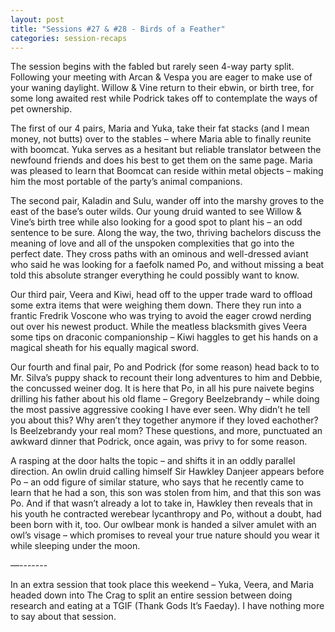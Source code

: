 ```yaml
---
layout: post
title: "Sessions #27 & #28 - Birds of a Feather"
categories: session-recaps
---
```

The session begins with the fabled but rarely seen 4-way party split. Following your meeting with Arcan & Vespa you are eager to make use of your waning daylight. Willow & Vine return to their ebwin, or birth tree, for some long awaited rest while Podrick takes off to contemplate the ways of pet ownership.

The first of our 4 pairs, Maria and Yuka, take their fat stacks (and I mean money, not butts) over to the stables – where Maria able to finally reunite with boomcat. Yuka serves as a hesitant but reliable translator between the newfound friends and does his best to get them on the same page. Maria was pleased to learn that Boomcat can reside within metal objects – making him the most portable of the party’s animal companions.

The second pair, Kaladin and Sulu, wander off into the marshy groves to the east of the base’s outer wilds. Our young druid wanted to see Willow & Vine’s birth tree while also looking for a good spot to plant his – an odd sentence to be sure. Along the way, the two, thriving bachelors discuss the meaning of love and all of the unspoken complexities that go into the perfect date. They cross paths with an ominous and well-dressed aviant who said he was looking for a faefolk named Po, and without missing a beat told this absolute stranger everything he could possibly want to know.

Our third pair, Veera and Kiwi, head off to the upper trade ward to offload some extra items that were weighing them down. There they run into a frantic Fredrik Voscone who was trying to avoid the eager crowd nerding out over his newest product. While the meatless blacksmith gives Veera some tips on draconic companionship – Kiwi haggles to get his hands on a magical sheath for his equally magical sword.

Our fourth and final pair, Po and Podrick (for some reason) head back to to Mr. Silva’s puppy shack to recount their long adventures to him and Debbie, the concussed weiner dog. It is here that Po, in all his pure naivete begins drilling his father about his old flame – Gregory Beelzebrandy – while doing the most passive aggressive cooking I have ever seen. Why didn’t he tell you about this? Why aren’t they together anymore if they loved eachother? Is Beelzebrandy your real mom? These questions, and more, punctuated an awkward dinner that Podrick, once again, was privy to for some reason. 

A rasping at the door halts the topic – and shifts it in an oddly parallel direction. An owlin druid calling himself Sir Hawkley Danjeer appears before Po – an odd figure of similar stature, who says that he recently came to learn that he had a son, this son was stolen from him, and that this son was Po. And if that wasn’t already a lot to take in, Hawkley then reveals that in his youth he contracted werebear lycanthropy and Po, without a doubt, had been born with it, too. Our owlbear monk is handed a silver amulet with an owl’s visage – which promises to reveal your true nature should you wear it while sleeping under the moon.

—-------

In an extra session that took place this weekend – Yuka, Veera, and Maria headed down into The Crag to split an entire session between doing research and eating at a TGIF (Thank Gods It’s Faeday). I have nothing more to say about that session. 
